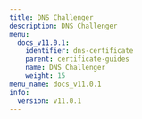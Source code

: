 ```yaml
---
title: DNS Challenger
description: DNS Challenger
menu:
  docs_v11.0.1:
    identifier: dns-certificate
    parent: certificate-guides
    name: DNS Challenger
    weight: 15
menu_name: docs_v11.0.1
info:
  version: v11.0.1
---
```


